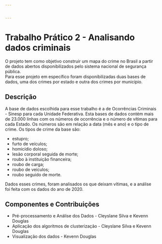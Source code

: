 ```yaml
---


---
```


<h1 id="trabalho-prático-2---analisando-dados-criminais">Trabalho Prático 2 - Analisando dados criminais</h1>
<p>O projeto tem como objetivo construir um mapa do crime no Brasil a partir de dados abertos disponibilizados pelo sistema nacional de segurança pública.<br>
Para esse projeto em específico foram disponibilizadas duas bases de dados, uma dos crimes por estado e outra dos crimes por município.</p>
<h2 id="descrição">Descrição</h2>
<p>A base de dados escolhida para esse trabalho é a de Ocorrências Criminais - Sinesp para cada Unidade Federativa. Esta bases de dados contém mais de 23.000 linhas com os números de ocorrência e o número de vítimas para cada Estado. Os números são em relação a data (mês e ano) e o tipo de crime. Os tipos de crime da base são:</p>
<ul>
<li>estupro;</li>
<li>furto de veículos;</li>
<li>homicídio doloso;</li>
<li>lesão corporal seguida de morte;</li>
<li>roubo à instituição financeira;</li>
<li>roubo de carga;</li>
<li>roubo de veículos;</li>
<li>roubo seguido de morte.</li>
</ul>
<p>Dados esses crimes, foram analisados os que deixam vítimas, e a análise foi feita com os dados do ano de 2020.</p>
<h2 id="componentes-e-contribuições">Componentes e Contribuições</h2>
<ul>
<li>Pré-processamento e Análise dos Dados - Cleyslane Silva e Kevenn Douglas</li>
<li>Aplicação dos algoritmos de clusterização - Cleyslane Silva e Kevenn Douglas</li>
<li>Visualização dos dados - Kevenn Douglas</li>
</ul>

